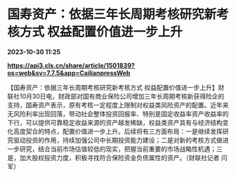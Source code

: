 # 国寿资产：依据三年长周期考核研究新考核方式 权益配置价值进一步上升

**2023-10-30 11:25**

**https://api3.cls.cn/share/article/1501839?os=web&sv=7.7.5&app=CailianpressWeb**

【国寿资产：依据三年长周期考核研究新考核方式 权益配置价值进一步上升】财联社10月30日电，财政部对国有商业保险公司增加三年长周期考核新获得险企的支持，国寿资产表示，原有考核一定程度上限制对权益类风险资产的配置。近年来无风险利率出现回落，带动社会整体投资回报率、特别是固定收益率资产收益率的下行，可以提供可靠稳定收益来源的资产越发稀缺，权益类资产具有与经济结构变化高度契合的特点，配置价值进一步上升。后续将有三方面布局：一是继续发挥研究驱动投资的作用，持续加强公司中长期投资能力建设；二是对新的考核方式做进一步研究，结合当前市场估值较低的现实，把握当前重要的市场战略性机遇；三是，加大股权投资力度，积极寻找符合保险资金负债属性的资产。（财联社记者 闫军）
